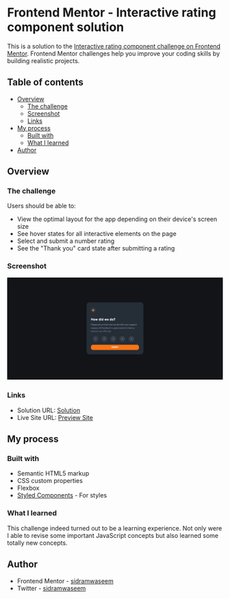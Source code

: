 # Frontend Mentor - Interactive rating component solution

This is a solution to the [Interactive rating component challenge on Frontend Mentor](https://www.frontendmentor.io/challenges/interactive-rating-component-koxpeBUmI). Frontend Mentor challenges help you improve your coding skills by building realistic projects. 

## Table of contents

- [Overview](#overview)
  - [The challenge](#the-challenge)
  - [Screenshot](#screenshot)
  - [Links](#links)
- [My process](#my-process)
  - [Built with](#built-with)
  - [What I learned](#what-i-learned)
- [Author](#author)

## Overview

### The challenge

Users should be able to:

- View the optimal layout for the app depending on their device's screen size
- See hover states for all interactive elements on the page
- Select and submit a number rating
- See the "Thank you" card state after submitting a rating

### Screenshot

![screenshot](https://github.com/sidramwaseem/Interactive-Rating-Component/blob/main/preview/desktop-preview.png?raw=true)


### Links

- Solution URL: [Solution](https://github.com/sidramwaseem/Interactive-Rating-Component)
- Live Site URL: [Preview Site](https://interactive-rating-component-frontendmentor.netlify.app/)

## My process

### Built with

- Semantic HTML5 markup
- CSS custom properties
- Flexbox
- [Styled Components](https://styled-components.com/) - For styles


### What I learned
This challenge indeed turned out to be a learning experience. Not only were I able to revise some important JavaScript concepts but also learned some totally new concepts. 


## Author

- Frontend Mentor - [sidramwaseem](https://www.frontendmentor.io/profile/sidramwaseem)
- Twitter - [sidramwaseem](https://www.twitter.com/sidramwaseem)
